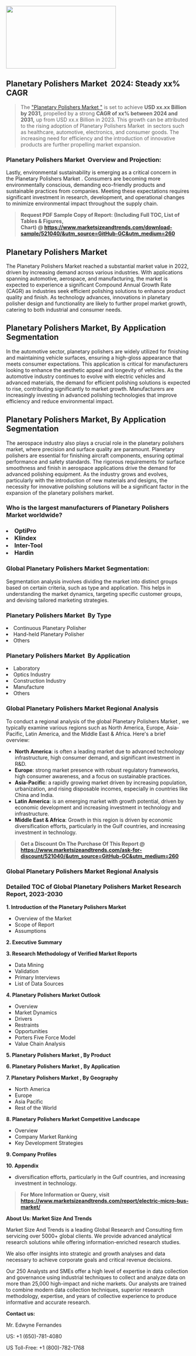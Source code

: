 <p><img class="alignnone size-medium wp-image-20088" src="https://ffe5etoiles.com/wp-content/uploads/2024/12/MST1-300x171.png" alt="" width="300" height="171" /></p><h2 id="ember46" class="ember-view reader-text-block__heading-2">Planetary Polishers Market &nbsp;2024: Steady&nbsp;xx% CAGR</h2><blockquote id="ember47" class="ember-view reader-text-block__blockquote">The&nbsp;<a class="app-aware-link " href="https://www.marketsizeandtrends.com/download-sample/521040/&utm_source=GitHub-GC&utm_medium=260" target="_blank" data-test-app-aware-link="">"Planetary Polishers Market "</a>&nbsp;is set to achieve&nbsp;<strong>USD&nbsp;xx.xx&nbsp;Billion by 2031,</strong>&nbsp;propelled by a strong&nbsp;<strong>CAGR of&nbsp;xx% between 2024 and 2031,</strong>&nbsp;up from USD xx.x Billion in 2023. This growth can be attributed to the rising adoption of&nbsp;Planetary Polishers Market &nbsp;in sectors such as healthcare, automotive, electronics, and consumer goods. The increasing need for efficiency and the introduction of innovative products are further propelling market expansion.</blockquote><h3 id="ember48" class="ember-view reader-text-block__heading-3">Planetary Polishers Market &nbsp;Overview and Projection:</h3><p id="ember49" class="ember-view reader-text-block__paragraph">Lastly, environmental sustainability is emerging as a critical concern in the&nbsp;Planetary Polishers Market . Consumers are becoming more environmentally conscious, demanding eco-friendly products and sustainable practices from companies. Meeting these expectations requires significant investment in research, development, and operational changes to minimize environmental impact throughout the supply chain.</p><blockquote id="ember50" class="ember-view reader-text-block__blockquote"><strong>Request PDF Sample Copy of Report: (Including Full TOC, List of Tables &amp; Figures, Chart)&nbsp;@&nbsp;<strong><a href="https://www.marketsizeandtrends.com/download-sample/521040/&utm_source=GitHub-GC&utm_medium=260" target="_blank">https://www.marketsizeandtrends.com/download-sample/521040/&utm_source=GitHub-GC&utm_medium=260</a></strong></strong></blockquote><h3 class=""> <h2>Planetary Polishers Market</h2><p>The Planetary Polishers Market reached a substantial market value in 2022, driven by increasing demand across various industries. With applications spanning automotive, aerospace, and manufacturing, the market is expected to experience a significant Compound Annual Growth Rate (CAGR) as industries seek efficient polishing solutions to enhance product quality and finish. As technology advances, innovations in planetary polisher design and functionality are likely to further propel market growth, catering to both industrial and consumer needs.</p><h2>Planetary Polishers Market, By Application Segmentation</h2><p>In the automotive sector, planetary polishers are widely utilized for finishing and maintaining vehicle surfaces, ensuring a high-gloss appearance that meets consumer expectations. This application is critical for manufacturers looking to enhance the aesthetic appeal and longevity of vehicles. As the automotive industry continues to evolve with electric vehicles and advanced materials, the demand for efficient polishing solutions is expected to rise, contributing significantly to market growth. Manufacturers are increasingly investing in advanced polishing technologies that improve efficiency and reduce environmental impact.</p><h2>Planetary Polishers Market, By Application Segmentation</h2><p>The aerospace industry also plays a crucial role in the planetary polishers market, where precision and surface quality are paramount. Planetary polishers are essential for finishing aircraft components, ensuring optimal performance and safety standards. The rigorous requirements for surface smoothness and finish in aerospace applications drive the demand for advanced polishing equipment. As the industry grows and evolves, particularly with the introduction of new materials and designs, the necessity for innovative polishing solutions will be a significant factor in the expansion of the planetary polishers market.</p></h3><h3 id="" class="">Who is the largest manufacturers of&nbsp;Planetary Polishers Market worldwide?</h3><h3 class=""></Li><Li>OptiPro</Li><Li> Klindex</Li><Li> Inter-Tool</Li><Li> Hardin</h3><h3 id="ember53" class="ember-view reader-text-block__heading-3">Global&nbsp;Planetary Polishers Market Segmentation:</h3><p id="ember54" class="ember-view reader-text-block__paragraph">Segmentation analysis involves dividing the market into distinct groups based on certain criteria, such as type and application. This helps in understanding the market dynamics, targeting specific customer groups, and devising tailored marketing strategies.</p><h3 id="" class="">Planetary Polishers Market &nbsp;By Type</h3><p></Li><Li>Continuous Planetary Polisher</Li><Li> Hand-held Planetary Polisher</Li><Li> Others</p><h3 id="" class="">Planetary Polishers Market &nbsp;By Application</h3><p class=""></Li><Li>Laboratory</Li><Li> Optics Industry</Li><Li> Construction Industry</Li><Li> Manufacture</Li><Li> Others</p><h3 id="ember62" class="ember-view reader-text-block__heading-3">Global Planetary Polishers Market Regional Analysis</h3><p id="ember63" class="ember-view reader-text-block__paragraph">To conduct a regional analysis of the global Planetary Polishers Market , we typically examine various regions such as North America, Europe, Asia-Pacific, Latin America, and the Middle East &amp; Africa. Here's a brief overview:</p><ul><li><strong>North America</strong>: is often a leading market due to advanced technology infrastructure, high consumer demand, and significant investment in R&amp;D.</li><li><strong>Europe</strong>: strong market presence with robust regulatory frameworks, high consumer awareness, and a focus on sustainable practices.</li><li><strong>Asia-Pacific</strong>: a rapidly growing market driven by increasing population, urbanization, and rising disposable incomes, especially in countries like China and India.</li><li><strong>Latin America</strong>: is an emerging market with growth potential, driven by economic development and increasing investment in technology and infrastructure.</li><li><strong>Middle East &amp; Africa</strong>: Growth in this region is driven by economic diversification efforts, particularly in the Gulf countries, and increasing investment in technology.</li></ul><blockquote id="ember61" class="ember-view reader-text-block__blockquote"><strong>Get a Discount On The Purchase Of This Report @ <strong><a href="https://html-cleaner.com/" target="">https://www.marketsizeandtrends.com/ask-for-discount/521040/&utm_source=GitHub-GC&utm_medium=260</a></strong></strong></blockquote><h3 id="ember62" class="ember-view reader-text-block__heading-3">Global Planetary Polishers Market Regional Analysis</h3><h3 id="" class="">Detailed TOC of Global Planetary Polishers Market Research Report, 2023-2030</h3><p id="" class=""><strong>1. Introduction of the Planetary Polishers Market </strong></p><ul><li>Overview of the Market</li><li>Scope of Report</li><li>Assumptions</li></ul><p id="" class=""><strong>2. Executive Summary</strong></p><p id="" class=""><strong>3. Research Methodology of Verified Market Reports</strong></p><ul><li>Data Mining</li><li>Validation</li><li>Primary Interviews</li><li>List of Data Sources</li></ul><p id="" class=""><strong>4. Planetary Polishers Market Outlook</strong></p><ul><li>Overview</li><li>Market Dynamics</li><li>Drivers</li><li>Restraints</li><li>Opportunities</li><li>Porters Five Force Model</li><li>Value Chain Analysis</li></ul><p id="" class=""><strong>5. Planetary Polishers Market , By Product</strong></p><p id="" class=""><strong>6. Planetary Polishers Market , By Application</strong></p><p id="" class=""><strong>7. Planetary Polishers Market , By Geography</strong></p><ul><li>North America</li><li>Europe</li><li>Asia Pacific</li><li>Rest of the World</li></ul><p id="" class=""><strong>8. Planetary Polishers Market Competitive Landscape</strong></p><ul><li>Overview</li><li>Company Market Ranking</li><li>Key Development Strategies</li></ul><p id="" class=""><strong>9. Company Profiles</strong></p><p id="" class=""><strong>10. Appendix</strong></p><ul><li>diversification efforts, particularly in the Gulf countries, and increasing investment in technology.</li></ul><blockquote id="ember65" class="ember-view reader-text-block__blockquote"><strong>For More Information or Query, visit <strong><strong><a href="https://html-cleaner.com/" target="">https://www.marketsizeandtrends.com/report/electric-micro-bus-market/</a></strong></strong></strong></blockquote><p id="" class=""><strong>About Us: Market Size And Trends</strong></p><p id="" class="">Market Size And Trends is a leading Global Research and Consulting firm servicing over 5000+ global clients. We provide advanced analytical research solutions while offering information-enriched research studies.</p><p id="" class="">We also offer insights into strategic and growth analyses and data necessary to achieve corporate goals and critical revenue decisions.</p><p id="" class="">Our 250 Analysts and SMEs offer a high level of expertise in data collection and governance using industrial techniques to collect and analyze data on more than 25,000 high-impact and niche markets. Our analysts are trained to combine modern data collection techniques, superior research methodology, expertise, and years of collective experience to produce informative and accurate research.</p><p id="" class=""><strong>Contact us:</strong></p><p id="" class="">Mr. Edwyne Fernandes</p><p id="" class="">US: +1 (650)-781-4080</p><p id="" class="">US Toll-Free: +1 (800)-782-1768</p>

